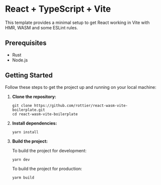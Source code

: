 # React + TypeScript + Vite

This template provides a minimal setup to get React working in Vite with HMR, WASM and some ESLint rules.

## Prerequisites
- Rust
- Node.js

## Getting Started

Follow these steps to get the project up and running on your local machine:

1. **Clone the repository:**

   ```
   git clone https://github.com/rottier/react-wasm-vite-boilerplate.git
   cd react-wasm-vite-boilerplate
   ```

2. **Install dependencies:**

   ```
   yarn install
   ```

3. **Build the project:**

   To build the project for development:

   ```
   yarn dev
   ```

   To build the project for production:

   ```
   yarm build
   ```